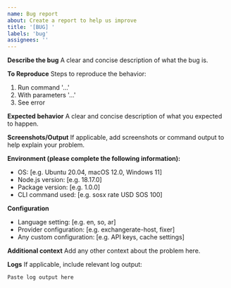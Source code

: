 ```yaml
---
name: Bug report
about: Create a report to help us improve
title: '[BUG] '
labels: 'bug'
assignees: ''
---
```


**Describe the bug**
A clear and concise description of what the bug is.

**To Reproduce**
Steps to reproduce the behavior:
1. Run command '...'
2. With parameters '...'
3. See error

**Expected behavior**
A clear and concise description of what you expected to happen.

**Screenshots/Output**
If applicable, add screenshots or command output to help explain your problem.

**Environment (please complete the following information):**
 - OS: [e.g. Ubuntu 20.04, macOS 12.0, Windows 11]
 - Node.js version: [e.g. 18.17.0]
 - Package version: [e.g. 1.0.0]
 - CLI command used: [e.g. sosx rate USD SOS 100]

**Configuration**
- Language setting: [e.g. en, so, ar]
- Provider configuration: [e.g. exchangerate-host, fixer]
- Any custom configuration: [e.g. API keys, cache settings]

**Additional context**
Add any other context about the problem here.

**Logs**
If applicable, include relevant log output:
```
Paste log output here
```
